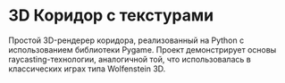 # 3D Коридор с текстурами

Простой 3D-рендерер коридора, реализованный на Python с использованием библиотеки Pygame. Проект демонстрирует основы raycasting-технологии, аналогичной той, что использовалась в классических играх типа Wolfenstein 3D.
